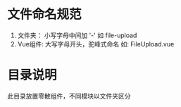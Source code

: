 # 文件命名规范
1. 文件夹： 小写字母中间加 '-'              如 file-upload
2. Vue组件:  大写字母开头，驼峰式命名     如: FileUpload.vue

# 目录说明
此目录放置零散组件，不同模块以文件夹区分

